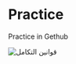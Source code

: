 # Practice
Practice in Gethub

![قوانين التكامل](https://user-images.githubusercontent.com/42392736/103593889-b7127800-4eff-11eb-9655-27ed0a629b3f.gif)
